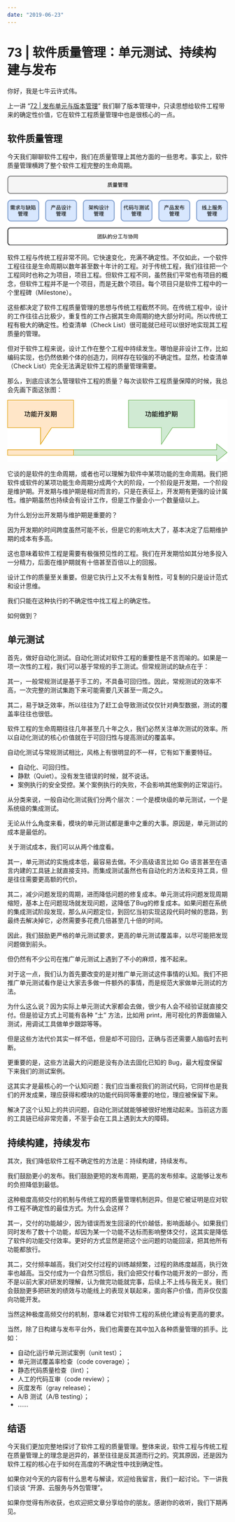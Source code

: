 ```yaml
---
date: "2019-06-23"
---  
```

      
# 73 | 软件质量管理：单元测试、持续构建与发布
你好，我是七牛云许式伟。

上一讲 “[72 | 发布单元与版本管理](https://time.geekbang.org/column/article/187641)” 我们聊了版本管理中，只读思想给软件工程带来的确定性价值，它在软件工程质量管理中也是很核心的一点。

## 软件质量管理

今天我们聊聊软件工程中，我们在质量管理上其他方面的一些思考。事实上，软件质量管理横跨了整个软件工程完整的生命周期。

![](./httpsstatic001geekbangorgresourceimageb80eb86b9e0e6c9185e6993e7cc90175980e.png)

软件工程与传统工程非常不同。它快速变化，充满不确定性。不仅如此，一个软件工程往往是生命周期以数年甚至数十年计的工程。对于传统工程，我们往往把一个工程同时也称之为项目，项目工程。但软件工程不同，虽然我们平常也有项目的概念，但软件工程并不是一个项目，而是无数个项目。每个项目只是软件工程中的一个里程碑（Milestone）。

这些都决定了软件工程质量管理的思想与传统工程截然不同。在传统工程中，设计的工作往往占比极少，重复性的工作占据其生命周期的绝大部分时间。所以传统工程有极大的确定性。检查清单（Check List）很可能就已经可以很好地实现其工程质量的管理。

但对于软件工程来说，设计工作在整个工程中持续发生。哪怕是非设计工作，比如编码实现，也仍然依赖个体的创造力，同样存在较强的不确定性。显然，检查清单（Check List）完全无法满足软件工程的质量管理需要。

<!-- [[[read_end]]] -->

那么，到底应该怎么管理软件工程的质量？每次谈软件工程质量保障的时候，我总会先画下面这张图：

![](./httpsstatic001geekbangorgresourceimage78e078599a7460714c080c8324d83a827fe0.png)

它谈的是软件的生命周期，或者也可以理解为软件中某项功能的生命周期。我们把软件或软件的某项功能生命周期分成两个大的阶段，一个阶段是开发期，一个阶段是维护期。开发期与维护期是相对而言的，只是在表征上，开发期有更强的设计属性。维护期虽然也持续会有设计工作，但是工作量会小一个数量级以上。

为什么划分出开发期与维护期是重要的？

因为开发期的时间跨度虽然可能不长，但是它的影响太大了，基本决定了后期维护期的成本有多高。

这也意味着软件工程是需要有极强预见性的工程。我们在开发期恰如其分地多投入一分精力，后面在维护期就有十倍甚至百倍以上的回报。

设计工作的质量至关重要。但是它执行上又不太有复制性，可复制的只是设计范式和设计思维。

我们只能在这种执行的不确定性中找工程上的确定性。

如何做到？

## 单元测试

首先，做好自动化测试。自动化测试对软件工程的重要性是不言而喻的。如果是一项一次性的工程，我们可以基于常规的手工测试。但常规测试的缺点在于：

其一，一般常规测试是基于手工的，不具备可回归性。因此，常规测试的效率不高，一次完整的测试集跑下来可能需要几天甚至一周之久。

其二，易于缺乏效率，所以往往为了赶工会导致测试仅仅针对典型数据，测试的覆盖率往往也很低。

软件工程的生命周期往往几年甚至几十年之久，我们必然关注单次测试的效率。所以自动化测试的核心价值就在于可回归性与提高测试的覆盖率。

自动化测试与常规测试相比，风格上有很明显的不一样，它有如下重要特征。

* 自动化、可回归性。
* 静默（Quiet）。没有发生错误的时候，就不说话。
* 案例执行的安全受控。某个案例执行的失败，不会影响其他案例的正常运行。

从分类来说，一般自动化测试我们分两个层次：一个是模块级的单元测试，一个是系统级的集成测试。

无论从什么角度来看，模块的单元测试都是重中之重的大事。原因是，单元测试的成本是最低的。

关于测试成本，我们可以从两个维度看。

其一，单元测试的实施成本低，最容易去做。不少高级语言比如 Go 语言甚至在语言内建的工具链上就直接支持。而集成测试虽然也有自动化的方法和支持工具，但是往往需要更高额的代价。

其二，减少问题发现的周期，进而降低问题的修复成本。单元测试将问题发现周期缩短，基本上在问题现场就发现问题，这降低了Bug的修复成本。如果问题在系统的集成测试阶段发现，那么从问题定位，到回忆当初实现这段代码时候的思路，到最终去解决掉它，必然需要多花费几倍甚至几十倍的时间。

因此，我们鼓励更严格的单元测试要求，更高的单元测试覆盖率，以尽可能把发现问题做到前头。

但仍然有不少公司在推广单元测试上遇到了不小的麻烦，推不起来。

对于这一点，我们认为首先要改变的是对推广单元测试这件事情的认知。我们不把推广单元测试看作是让大家去多做一件额外的事情，而是规范大家做单元测试的方法。

为什么这么说？因为实际上单元测试大家都会去做，很少有人会不经验证就直接交付。但是验证方式上可能有各种 “土” 方法，比如用 print，用可视化的界面做输入测试，用调试工具做单步跟踪等等。

但是这些方法代价其实一样不低，但是却不可回归，正确与否还需要人脑临时去判断。

更重要的是，这些方法最大的问题是没有办法去固化已知的 Bug，最大程度保留下来我们的测试案例。

这其实才是最核心的一个认知问题：我们应当重视我们的测试代码，它同样也是我们的开发成果，理应获得和模块的功能代码同等重要的地位，理应被保留下来。

解决了这个认知上的共识问题，自动化测试就能够被很好地推动起来。当前这方面的工具链已经非常完善，不至于会在工具上遇到太大的障碍。

## 持续构建，持续发布

其次，我们降低软件工程不确定性的方法是：持续构建，持续发布。

我们鼓励更小的发布。我们鼓励更短的发布周期，更高的发布频率。这能够让发布的负担降低到最低。

这种极度高频交付的机制与传统工程的质量管理机制迥异。但是它被证明是应对软件工程不确定性的最佳方式。为什么会这样？

其一，交付的功能越少，因为错误而发生回滚的代价越低，影响面越小。如果我们同时发布了数十个功能，却因为某一个功能不达标而影响整体交付，这其实是降低了软件的功能交付效率。更好的方式显然是把这个出问题的功能回滚，把其他所有功能都放行。

其二，交付频率越高，我们对交付过程的训练越频繁，过程的熟练度越高，执行效率也越高。当交付成为一个自然习惯后，我们会把交付看作功能开发的一部分，而不是以前大家对研发的理解，认为做完功能就完事，后续上不上线与我无关。我们会鼓励更多把研发的绩效与功能线上的表现关联起来，面向客户价值，而非仅仅面向功能开发。

当然这种极度高频交付的机制，意味着它对软件工程的系统化建设有更高的要求。

当然，除了日构建与发布平台外，我们也需要在其中加入各种质量管理的抓手。比如：

* 自动化运行单元测试案例（unit test）；
* 单元测试覆盖率检查（code coverage）；
* 静态代码质量检查（lint）；
* 人工的代码互审（code review）；
* 灰度发布（gray release\)；
* A/B 测试（A/B testing）；
* ……

## 结语

今天我们更加完整地探讨了软件工程的质量管理。整体来说，软件工程与传统工程在质量管理上的理念是迥异的，甚至往往是反其道而行之的。究其原因，还是因为软件工程的核心在于如何在高度的不确定性中找到确定性。

如果你对今天的内容有什么思考与解读，欢迎给我留言，我们一起讨论。下一讲我们谈谈 “开源、云服务与外包管理”。

如果你觉得有所收获，也欢迎把文章分享给你的朋友。感谢你的收听，我们下期再见。